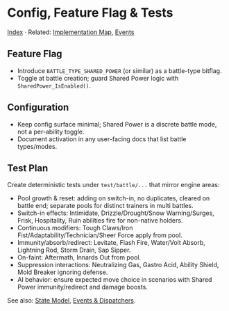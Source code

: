 # Config, Feature Flag & Tests

[Index](./README.md) · Related: [Implementation Map](./implementation_map.md), [Events](./events.md)

## Feature Flag

- Introduce `BATTLE_TYPE_SHARED_POWER` (or similar) as a battle-type bitflag.
- Toggle at battle creation; guard Shared Power logic with `SharedPower_IsEnabled()`.

## Configuration

- Keep config surface minimal; Shared Power is a discrete battle mode, not a per-ability toggle.
- Document activation in any user-facing docs that list battle types/modes.

## Test Plan

Create deterministic tests under `test/battle/...` that mirror engine areas:

- Pool growth & reset: adding on switch-in, no duplicates, cleared on battle end; separate pools for distinct trainers in multi battles.
- Switch-in effects: Intimidate, Drizzle/Drought/Snow Warning/Surges, Frisk, Hospitality, Ruin abilities fire for non-native holders.
- Continuous modifiers: Tough Claws/Iron Fist/Adaptability/Technician/Sheer Force apply from pool.
- Immunity/absorb/redirect: Levitate, Flash Fire, Water/Volt Absorb, Lightning Rod, Storm Drain, Sap Sipper.
- On-faint: Aftermath, Innards Out from pool.
- Suppression interactions: Neutralizing Gas, Gastro Acid, Ability Shield, Mold Breaker ignoring defense.
- AI behavior: ensure expected move choice in scenarios with Shared Power immunity/redirect and damage boosts.

See also: [State Model](./state.md), [Events & Dispatchers](./events.md).
